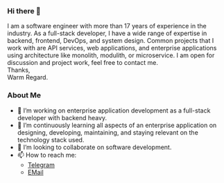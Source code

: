 ### Hi there 👋
I am a software engineer with more than 17 years of experience in the industry. As a full-stack developer, I have a wide range of expertise in backend, frontend, DevOps, and system design. Common projects that I work with are API services, web applications, and enterprise applications using architecture like monolith, modulith, or microservice. I am open for discussion and project work, feel free to contact me.  
Thanks,  
Warm Regard.  

### About Me
- 🔭 I’m working on enterprise application development as a full-stack developer with backend heavy.
- 🌱 I’m continuously learning all aspects of an enterprise application on designing, developing, maintaining, and staying relevant on the technology stack used.
- 👯 I’m looking to collaborate on software development.
- 📫 How to reach me:
  * [Telegram](https://t.me/einsteinjava)
  * [EMail](mailto:einstein.java@gmail.com)

<!--
**einsteinjava/einsteinjava** is a ✨ _special_ ✨ repository because its `README.md` (this file) appears on your GitHub profile.

Here are some ideas to get you started:

- 🔭 I’m currently working on ...
- 🌱 I’m currently learning ...
- 👯 I’m looking to collaborate on ...
- 🤔 I’m looking for help with ...
- 💬 Ask me about ...
- 📫 How to reach me: ...
- 😄 Pronouns: ...
- ⚡ Fun fact: ...
-->
